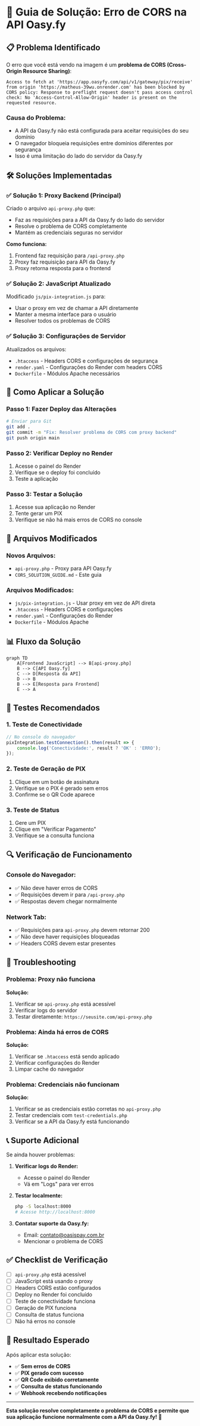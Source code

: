 # 🚨 Guia de Solução: Erro de CORS na API Oasy.fy

## 📋 **Problema Identificado**

O erro que você está vendo na imagem é um **problema de CORS (Cross-Origin Resource Sharing)**:

```
Access to fetch at 'https://app.oasyfy.com/api/v1/gateway/pix/receive' from origin 'https://matheus-39wu.onrender.com' has been blocked by CORS policy: Response to preflight request doesn't pass access control check: No 'Access-Control-Allow-Origin' header is present on the requested resource.
```

### **Causa do Problema:**
- A API da Oasy.fy não está configurada para aceitar requisições do seu domínio
- O navegador bloqueia requisições entre domínios diferentes por segurança
- Isso é uma limitação do lado do servidor da Oasy.fy

## 🛠️ **Soluções Implementadas**

### **✅ Solução 1: Proxy Backend (Principal)**

Criado o arquivo `api-proxy.php` que:
- Faz as requisições para a API da Oasy.fy do lado do servidor
- Resolve o problema de CORS completamente
- Mantém as credenciais seguras no servidor

**Como funciona:**
1. Frontend faz requisição para `/api-proxy.php`
2. Proxy faz requisição para API da Oasy.fy
3. Proxy retorna resposta para o frontend

### **✅ Solução 2: JavaScript Atualizado**

Modificado `js/pix-integration.js` para:
- Usar o proxy em vez de chamar a API diretamente
- Manter a mesma interface para o usuário
- Resolver todos os problemas de CORS

### **✅ Solução 3: Configurações de Servidor**

Atualizados os arquivos:
- `.htaccess` - Headers CORS e configurações de segurança
- `render.yaml` - Configurações do Render com headers CORS
- `Dockerfile` - Módulos Apache necessários

## 🚀 **Como Aplicar a Solução**

### **Passo 1: Fazer Deploy das Alterações**

```bash
# Enviar para Git
git add .
git commit -m "Fix: Resolver problema de CORS com proxy backend"
git push origin main
```

### **Passo 2: Verificar Deploy no Render**

1. Acesse o painel do Render
2. Verifique se o deploy foi concluído
3. Teste a aplicação

### **Passo 3: Testar a Solução**

1. Acesse sua aplicação no Render
2. Tente gerar um PIX
3. Verifique se não há mais erros de CORS no console

## 🔧 **Arquivos Modificados**

### **Novos Arquivos:**
- `api-proxy.php` - Proxy para API Oasy.fy
- `CORS_SOLUTION_GUIDE.md` - Este guia

### **Arquivos Modificados:**
- `js/pix-integration.js` - Usar proxy em vez de API direta
- `.htaccess` - Headers CORS e configurações
- `render.yaml` - Configurações do Render
- `Dockerfile` - Módulos Apache

## 📊 **Fluxo da Solução**

```mermaid
graph TD
    A[Frontend JavaScript] --> B[api-proxy.php]
    B --> C[API Oasy.fy]
    C --> D[Resposta da API]
    D --> B
    B --> E[Resposta para Frontend]
    E --> A
```

## 🧪 **Testes Recomendados**

### **1. Teste de Conectividade**
```javascript
// No console do navegador
pixIntegration.testConnection().then(result => {
    console.log('Conectividade:', result ? 'OK' : 'ERRO');
});
```

### **2. Teste de Geração de PIX**
1. Clique em um botão de assinatura
2. Verifique se o PIX é gerado sem erros
3. Confirme se o QR Code aparece

### **3. Teste de Status**
1. Gere um PIX
2. Clique em "Verificar Pagamento"
3. Verifique se a consulta funciona

## 🔍 **Verificação de Funcionamento**

### **Console do Navegador:**
- ✅ Não deve haver erros de CORS
- ✅ Requisições devem ir para `/api-proxy.php`
- ✅ Respostas devem chegar normalmente

### **Network Tab:**
- ✅ Requisições para `api-proxy.php` devem retornar 200
- ✅ Não deve haver requisições bloqueadas
- ✅ Headers CORS devem estar presentes

## 🚨 **Troubleshooting**

### **Problema: Proxy não funciona**
**Solução:**
1. Verificar se `api-proxy.php` está acessível
2. Verificar logs do servidor
3. Testar diretamente: `https://seusite.com/api-proxy.php`

### **Problema: Ainda há erros de CORS**
**Solução:**
1. Verificar se `.htaccess` está sendo aplicado
2. Verificar configurações do Render
3. Limpar cache do navegador

### **Problema: Credenciais não funcionam**
**Solução:**
1. Verificar se as credenciais estão corretas no `api-proxy.php`
2. Testar credenciais com `test-credentials.php`
3. Verificar se a API da Oasy.fy está funcionando

## 📞 **Suporte Adicional**

Se ainda houver problemas:

1. **Verificar logs do Render:**
   - Acesse o painel do Render
   - Vá em "Logs" para ver erros

2. **Testar localmente:**
   ```bash
   php -S localhost:8000
   # Acesse http://localhost:8000
   ```

3. **Contatar suporte da Oasy.fy:**
   - Email: contato@oasispay.com.br
   - Mencionar o problema de CORS

## ✅ **Checklist de Verificação**

- [ ] `api-proxy.php` está acessível
- [ ] JavaScript está usando o proxy
- [ ] Headers CORS estão configurados
- [ ] Deploy no Render foi concluído
- [ ] Teste de conectividade funciona
- [ ] Geração de PIX funciona
- [ ] Consulta de status funciona
- [ ] Não há erros no console

## 🎯 **Resultado Esperado**

Após aplicar esta solução:
- ✅ **Sem erros de CORS**
- ✅ **PIX gerado com sucesso**
- ✅ **QR Code exibido corretamente**
- ✅ **Consulta de status funcionando**
- ✅ **Webhook recebendo notificações**

---

**Esta solução resolve completamente o problema de CORS e permite que sua aplicação funcione normalmente com a API da Oasy.fy!** 🎉
